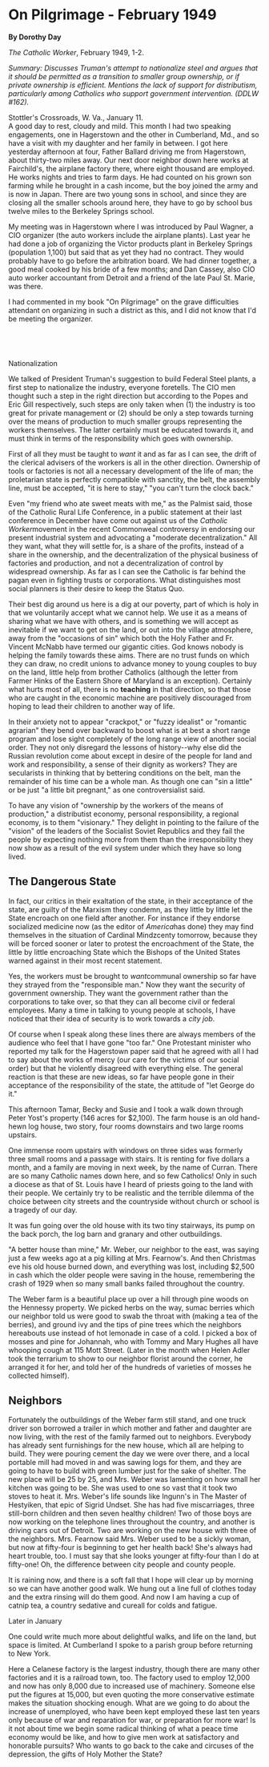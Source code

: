 On Pilgrimage - February 1949
=============================

**By Dorothy Day**

*The Catholic Worker*, February 1949, 1-2.

*Summary: Discusses Truman's attempt to nationalize steel and argues
that it should be permitted as a transition to smaller group ownership,
or if private ownership is efficient. Mentions the lack of support for
distributism, particularly among Catholics who support government
intervention. (DDLW \#162).*

Stottler's Crossroads, W. Va., January 11.\
 A good day to rest, cloudy and mild. This month I had two speaking
engagements, one in Hagerstown and the other in Cumberland, Md., and so
have a visit with my daughter and her family in between. I got here
yesterday afternoon at four, Father Ballard driving me from Hagerstown,
about thirty-two miles away. Our next door neighbor down here works at
Fairchild's, the airplane factory there, where eight thousand are
employed. He works nights and tries to farm days. He had counted on his
grown son farming while he brought in a cash income, but the boy joined
the army and is now in Japan. There are two young sons in school, and
since they are closing all the smaller schools around here, they have to
go by school bus twelve miles to the Berkeley Springs school.

My meeting was in Hagerstown where I was introduced by Paul Wagner, a
CIO organizer (the auto workers include the airplane plants). Last year
he had done a job of organizing the Victor products plant in Berkeley
Springs (population 1,100) but said that as yet they had no contract.
They would probably have to go before the arbitration board. We had
dinner together, a good meal cooked by his bride of a few months; and
Dan Cassey, also CIO auto worker accountant from Detroit and a friend of
the late Paul St. Marie, was there.

I had commented in my book "On Pilgrimage" on the grave difficulties
attendant on organizing in such a district as this, and I did not know
that I'd be meeting the organizer.

 
-

Nationalization

We talked of President Truman's suggestion to build Federal Steel
plants, a first step to nationalize the industry, everyone foretells.
The CIO men thought such a step in the right direction but according to
the Popes and Eric Gill respectively, such steps are only taken when (1)
the industry is too great for private management or (2) should be only a
step towards turning over the means of production to much smaller groups
representing the workers themselves. The latter certainly must be
educated towards it, and must think in terms of the responsibility which
goes with ownership.

First of all they must be taught to *want* it and as far as I can see,
the drift of the clerical advisers of the workers is all in the other
direction. Ownership of tools or factories is not all a necessary
development of the life of man; the proletarian state is perfectly
compatible with sanctity, the belt, the assembly line, must be accepted,
"it is here to stay," "you can't turn the clock back."

Even "my friend who ate sweet meats with me," as the Palmist said, those
of the Catholic Rural Life Conference, in a public statement at their
last conference in December have come out against us of the *Catholic
Worker*movement in the recent Commonweal controversy in endorsing our
present industrial system and advocating a "moderate decentralization."
All they want, what they will settle for, is a share of the profits,
instead of a share in the ownership, and the decentralization of the
physical business of factories and production, and not a
decentralization of control by widespread ownership. As far as I can see
the Catholic is far behind the pagan even in fighting trusts or
corporations. What distinguishes most social planners is their desire to
keep the Status Quo.

Their best dig around us here is a dig at our poverty, part of which is
holy in that we voluntarily accept what we cannot help. We use it as a
means of sharing what we have with others, and is something we will
accept as inevitable if we want to get on the land, or out into the
village atmosphere, away from the "occasions of sin" which both the Holy
Father and Fr. Vincent McNabb have termed our gigantic cities. God knows
nobody is helping the family towards these aims. There are no trust
funds on which they can draw, no credit unions to advance money to young
couples to buy on the land, little help from brother Catholics (although
the letter from Farmer Hinks of the Eastern Shore of Maryland is an
exception). Certainly what hurts most of all, there is no **teaching**
in that direction, so that those who are caught in the economic machine
are positively discouraged from hoping to lead their children to another
way of life.

In their anxiety not to appear "crackpot," or "fuzzy idealist" or
"romantic agrarian" they bend over backward to boost what is at best a
short range program and lose sight completely of the long range view of
another social order. They not only disregard the lessons of
history--why else did the Russian revolution come about except in desire
of the people for land and work and responsibility, a sense of their
dignity as workers? They are secularists in thinking that by bettering
conditions on the belt, man the remainder of his time can be a whole
man. As though one can "sin a little" or be just "a little bit
pregnant," as one controversialist said.

To have any vision of "ownership by the workers of the means of
production," a distributist economy, personal responsibility, a regional
economy, is to them "visionary." They delight in pointing to the failure
of the "vision" of the leaders of the Socialist Soviet Republics and
they fail the people by expecting nothing more from them than the
irresponsibility they now show as a result of the evil system under
which they have so long lived.

The Dangerous State
-------------------

In fact, our critics in their exaltation of the state, in their
acceptance of the state, are guilty of the Marxism they condemn, as they
little by little let the State encroach on one field after another. For
instance if they endorse socialized medicine now (as the editor of
*America*has done) they may find themselves in the situation of Cardinal
Mindzcenty tomorrow, because they will be forced sooner or later to
protest the encroachment of the State, the little by little encroaching
State which the Bishops of the United States warned against in their
most recent statement.

Yes, the workers must be brought to *want*communal ownership so far have
they strayed from the "responsible man." Now they want the security of
government ownership. They want the government rather than the
corporations to take over, so that they can all become civil or federal
employees. Many a time in talking to young people at schools, I have
noticed that their idea of security is to work towards a *city job*.

Of course when I speak along these lines there are always members of the
audience who feel that I have gone "too far." One Protestant minister
who reported my talk for the Hagerstown paper said that he agreed with
all I had to say about the works of mercy (our care for the victims of
our social order) but that he violently disagreed with everything else.
The general reaction is that these are new ideas, so far have people
gone in their acceptance of the responsibility of the state, the
attitude of "let George do it."

This afternoon Tamar, Becky and Susie and I took a walk down through
Peter Yost's property (146 acres for \$2,100). The farm house is an old
hand-hewn log house, two story, four rooms downstairs and two large
rooms upstairs.

One immense room upstairs with windows on three sides was formerly three
small rooms and a passage with stairs. It is renting for five dollars a
month, and a family are moving in next week, by the name of Curran.
There are so many Catholic names down here, and so few Catholics! Only
in such a diocese as that of St. Louis have I heard of priests going to
the land with their people. We certainly try to be realistic and the
terrible dilemma of the choice between city streets and the countryside
without church or school is a tragedy of our day.

It was fun going over the old house with its two tiny stairways, its
pump on the back porch, the log barn and granary and other outbuildings.

"A better house than mine," Mr. Weber, our neighbor to the east, was
saying just a few weeks ago at a pig killing at Mrs. Fearnow's. And then
Christmas eve his old house burned down, and everything was lost,
including \$2,500 in cash which the older people were saving in the
house, remembering the crash of 1929 when so many small banks failed
throughout the country.

The Weber farm is a beautiful place up over a hill through pine woods on
the Hennessy property. We picked herbs on the way, sumac berries which
our neighbor told us were good to swab the throat with (making a tea of
the berries), and ground ivy and the tips of pine trees which the
neighbors hereabouts use instead of hot lemonade in case of a cold. I
picked a box of mosses and pine for Johannah, who with Tommy and Mary
Hughes all have whooping cough at 115 Mott Street. (Later in the month
when Helen Adler took the terrarium to show to our neighbor florist
around the corner, he arranged it for her, and told her of the hundreds
of varieties of mosses he collected himself).

Neighbors
---------

Fortunately the outbuildings of the Weber farm still stand, and one
truck driver son borrowed a trailer in which mother and father and
daughter are now living, with the rest of the family farmed out to
neighbors. Everybody has already sent furnishings for the new house,
which all are helping to build. They were pouring cement the day we were
over there, and a local portable mill had moved in and was sawing logs
for them, and they are going to have to build with green lumber just for
the sake of shelter. The new place will be 25 by 25, and Mrs. Weber was
lamenting on how small her kitchen was going to be. She was used to one
so vast that it took two stoves to heat it. Mrs. Weber's life sounds
like Ingunn's in The Master of Hestyiken, that epic of Sigrid Undset.
She has had five miscarriages, three still-born children and then seven
healthy children! Two of those boys are now working on the telephone
lines throughout the country, and another is driving cars out of
Detroit. Two are working on the new house with three of the neighbors.
Mrs. Fearnow said Mrs. Weber used to be a sickly woman, but now at
fifty-four is beginning to get her health back! She's always had heart
trouble, too. I must say that she looks younger at fifty-four than I do
at fifty-one! Oh, the difference between city people and county people.

It is raining now, and there is a soft fall that I hope will clear up by
morning so we can have another good walk. We hung out a line full of
clothes today and the extra rinsing will do them good. And now I am
having a cup of catnip tea, a country sedative and cureall for colds and
fatigue.

Later in January

One could write much more about delightful walks, and life on the land,
but space is limited. At Cumberland I spoke to a parish group before
returning to New York.

Here a Celanese factory is the largest industry, though there are many
other factories and it is a railroad town, too. The factory used to
employ 12,000 and now has only 8,000 due to increased use of machinery.
Someone else put the figures at 15,000, but even quoting the more
conservative estimate makes the situation shocking enough. What are we
going to do about the increase of unemployed, who have been kept
employed these last ten years only because of war and reparation for
war, or preparation for more war! Is it not about time we begin some
radical thinking of what a peace time economy would be like, and how to
give men work at satisfactory and honorable pursuits? Who wants to go
back to the cake and circuses of the depression, the gifts of Holy
Mother the State?
